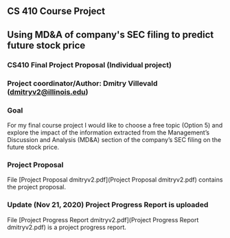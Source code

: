 ## CS 410 Course Project

## Using MD&A of company's SEC filing to predict future stock price
### CS410 Final Project Proposal (Individual project)
### Project coordinator/Author: Dmitry Villevald (dmitryv2@illinois.edu)

### Goal
For my final course project I would like to choose a free topic (Option 5) and explore the impact of the information extracted from the Management’s Discussion and Analysis (MD&A) section of the company’s SEC filing on the future stock price.

### Project Proposal
File [Project Proposal dmitryv2.pdf](Project Proposal dmitryv2.pdf) contains the project proposal.

### Update (Nov 21, 2020) Project Progress Report is uploaded
File [Project Progress Report dmitryv2.pdf](Project Progress Report dmitryv2.pdf) is a project progress report.

